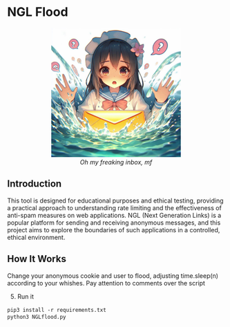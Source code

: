 # NGL Flood

<p align="center">
  <img src="img/img.jpeg" width="300" height="300">
  <br>
  <i>Oh my freaking inbox, mf</i>
</p>

## Introduction

This tool is designed for educational purposes and ethical testing, providing a practical approach to understanding rate limiting and the 
effectiveness of anti-spam measures on web applications. NGL (Next Generation Links) is a popular platform for sending and receiving anonymous 
messages, and this project aims to explore the boundaries of such applications in a controlled, ethical environment.

## How It Works

Change your anonymous cookie and user to flood, adjusting time.sleep(n) according to your whishes. Pay attention to comments over the script

5. Run it
```
pip3 install -r requirements.txt
python3 NGLflood.py
```